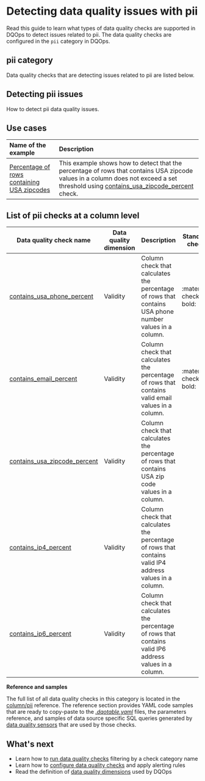 # Detecting data quality issues with pii
Read this guide to learn what types of data quality checks are supported in DQOps to detect issues related to pii.
The data quality checks are configured in the `pii` category in DQOps.

## pii category
Data quality checks that are detecting issues related to pii are listed below.

## Detecting pii issues
How to detect pii data quality issues.

## Use cases
| **Name of the example**                                                                                                      | **Description**                                                                                                                                                                                                                                |
|:-----------------------------------------------------------------------------------------------------------------------------|:-----------------------------------------------------------------------------------------------------------------------------------------------------------------------------------------------------------------------------------------------|
| [Percentage of rows containing USA zipcodes](../../examples/data-validity/percentage-of-values-that-contains-usa-zipcode.md) | This example shows how to detect that the percentage of rows that contains USA zipcode values in a column does not exceed a set threshold using [contains_usa_zipcode_percent](../../checks/column/pii/contains-usa-zipcode-percent.md) check. |

## List of pii checks at a column level
| Data quality check name | Data quality dimension | Description | Standard check |
|-------------------------|------------------------|-------------|-------|
|[contains_usa_phone_percent](../../checks/column/pii/contains-usa-phone-percent.md)|Validity|Column check that calculates the percentage of rows that contains USA phone number values in a column.|:material-check-bold:|
|[contains_email_percent](../../checks/column/pii/contains-email-percent.md)|Validity|Column check that calculates the percentage of rows that contains valid email values in a column.|:material-check-bold:|
|[contains_usa_zipcode_percent](../../checks/column/pii/contains-usa-zipcode-percent.md)|Validity|Column check that calculates the percentage of rows that contains USA zip code values in a column.| |
|[contains_ip4_percent](../../checks/column/pii/contains-ip4-percent.md)|Validity|Column check that calculates the percentage of rows that contains valid IP4 address values in a column.| |
|[contains_ip6_percent](../../checks/column/pii/contains-ip6-percent.md)|Validity|Column check that calculates the percentage of rows that contains valid IP6 address values in a column.| |


**Reference and samples**

The full list of all data quality checks in this category is located in the [column/pii](../../checks/column/pii/index.md) reference.
The reference section provides YAML code samples that are ready to copy-paste to the [*.dqotable.yaml*](../../reference/yaml/TableYaml.md) files,
the parameters reference, and samples of data source specific SQL queries generated by [data quality sensors](../definition-of-data-quality-sensors.md)
that are used by those checks.

## What's next
- Learn how to [run data quality checks](../running-data-quality-checks.md#targeting-a-category-of-checks) filtering by a check category name
- Learn how to [configure data quality checks](../configuring-data-quality-checks-and-rules.md) and apply alerting rules
- Read the definition of [data quality dimensions](../data-quality-dimensions.md) used by DQOps
